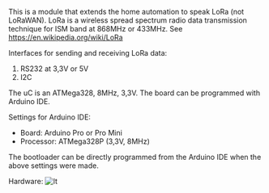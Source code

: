 This is a module that extends the home automation to speak LoRa (not LoRaWAN).
LoRa is a wireless spread spectrum radio data transmission technique for ISM band at 868MHz or 433MHz.
See https://en.wikipedia.org/wiki/LoRa

Interfaces for sending and receiving LoRa data:
1. RS232 at 3,3V or 5V
2. I2C

The uC is an ATMega328, 8MHz, 3,3V. The board can be programmed with Arduino IDE.

Settings for Arduino IDE:
- Board: Arduino Pro or Pro Mini
- Processor: ATMega328P (3,3V, 8MHz)

The bootloader can be directly programmed from the Arduino IDE when the above settings were made.

Hardware:
![lt](https://raw.githubusercontent.com/tinytronix/SX126x/master/pcb/LoRa2.JPG)
